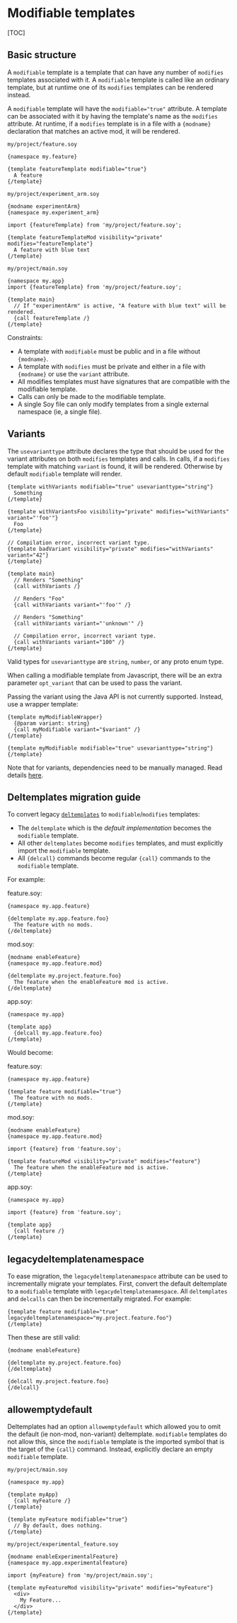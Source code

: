 # Modifiable templates

[TOC]

## Basic structure

A `modifiable` template is a template that can have any number of `modifies`
templates associated with it. A `modifiable` template is called like an ordinary
template, but at runtime one of its `modifies` templates can be rendered
instead.

A `modifiable` template will have the `modifiable="true"` attribute. A template
can be associated with it by having the template's name as the `modifies`
attribute. At runtime, if a `modifies` template is in a file with a `{modname}`
declaration that matches an active mod, it will be rendered.

`my/project/feature.soy`

```soy
{namespace my.feature}

{template featureTemplate modifiable="true"}
  A feature
{/template}
```

`my/project/experiment_arm.soy`

```soy
{modname experimentArm}
{namespace my.experiment_arm}

import {featureTemplate} from 'my/project/feature.soy';

{template featureTemplateMod visibility="private" modifies="featureTemplate"}
  A feature with blue text
{/template}
```

`my/project/main.soy`

```soy
{namespace my.app}
import {featureTemplate} from 'my/project/feature.soy';

{template main}
  // If "experimentArm" is active, "A feature with blue text" will be rendered.
  {call featureTemplate /}
{/template}
```

Constraints:

*   A template with `modifiable` must be public and in a file without
    `{modname}`.
*   A template with `modifies` must be private and either in a file with
    `{modname}` or use the `variant` attribute.
*   All modifies templates must have signatures that are compatible with the
    modifiable template.
*   Calls can only be made to the modifiable template.
*   A single Soy file can only modify templates from a single external namespace
    (ie, a single file).

## Variants

The `usevarianttype` attribute declares the type that should be used for the
variant attributes on both `modifies` templates and calls. In calls, if a
`modifies` template with matching `variant` is found, it will be rendered.
Otherwise by default `modifiable` template will render.

```soy
{template withVariants modifiable="true" usevarianttype="string"}
  Something
{/template}

{template withVariantsFoo visibility="private" modifies="withVariants" variant="'foo'"}
  Foo
{/template}

// Compilation error, incorrect variant type.
{template badVariant visibility="private" modifies="withVariants" variant="42"}
{/template}

{template main}
  // Renders "Something"
  {call withVariants /}

  // Renders "Foo"
  {call withVariants variant="'foo'" /}

  // Renders "Something"
  {call withVariants variant="'unknown'" /}

  // Compilation error, incorrect variant type.
  {call withVariants variant="100" /}
{/template}
```

Valid types for `usevarianttype` are `string`, `number`, or any proto enum type.

When calling a modifiable template from Javascript, there will be an extra
parameter `opt_variant` that can be used to pass the variant.

Passing the variant using the Java API is not currently supported. Instead, use
a wrapper template:

```
{template myModifiableWrapper}
  {@param variant: string}
  {call myModifiable variant="$variant" /}
{/template}

{template myModifiable modifiable="true" usevarianttype="string"}
{/template}
```

Note that for variants, dependencies need to be manually managed. Read details
[here](http://go/soy/dev/conditional-code-loading.md#loading-variants).

## Deltemplates migration guide

To convert legacy [`deltemplates`](http://go/soy/reference/delegate-templates)
to `modifiable`/`modifies` templates:

*   The `deltemplate` which is the *default implementation* becomes the
    `modifiable` template.
*   All other `deltemplates` become `modifies` templates, and must explicitly
    import the `modifiable` template.
*   All `{delcall}` commands become regular `{call}` commands to the
    `modifiable` template.

For example:

feature.soy:

```soy
{namespace my.app.feature}

{deltemplate my.app.feature.foo}
  The feature with no mods.
{/deltemplate}
```

mod.soy:

```soy
{modname enableFeature}
{namespace my.app.feature.mod}

{deltemplate my.project.feature.foo}
  The feature when the enableFeature mod is active.
{/deltemplate}
```

app.soy:

```soy
{namespace my.app}

{template app}
  {delcall my.app.feature.foo}
{/template}
```

Would become:

feature.soy:

```soy
{namespace my.app.feature}

{template feature modifiable="true"}
  The feature with no mods.
{/template}
```

mod.soy:

```soy
{modname enableFeature}
{namespace my.app.feature.mod}

import {feature} from 'feature.soy';

{template featureMod visibility="private" modifies="feature"}
  The feature when the enableFeature mod is active.
{/template}
```

app.soy:

```soy
{namespace my.app}

import {feature} from 'feature.soy';

{template app}
  {call feature /}
{/template}
```

## legacydeltemplatenamespace

To ease migration, the `legacydeltemplatenamespace` attribute can be used to
incrementally migrate your templates. First, convert the default deltemplate to
a `modifiable` template with `legacydeltemplatenamespace`. All `deltemplates`
and `delcalls` can then be incrementally migrated. For example:

```soy
{template feature modifiable="true" legacydeltemplatenamespace="my.project.feature.foo"}
{/template}
```

Then these are still valid:

```soy
{modname enableFeature}

{deltemplate my.project.feature.foo}
{/deltemplate}
```

```soy
{delcall my.project.feature.foo}
{/delcall}
```

## allowemptydefault

Deltemplates had an option `allowemptydefault` which allowed you to omit the
default (ie non-mod, non-variant) deltemplate. `modifiable` templates do not
allow this, since the `modifiable` template is the imported symbol that is the
target of the `{call}` command. Instead, explicitly declare an empty
`modifiable` template.

`my/project/main.soy`

```soy
{namespace my.app}

{template myApp}
  {call myFeature /}
{/template}

{template myFeature modifiable="true"}
  // By default, does nothing.
{/template}
```

`my/project/experimental_feature.soy`

```soy
{modname enableExperimentalFeature}
{namespace my.app.experimentalfeature}

import {myFeature} from 'my/project/main.soy';

{template myFeatureMod visibility="private" modifies="myFeature"}
  <div>
    My Feature...
  </div>
{/template}
```

